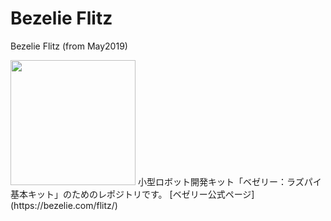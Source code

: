 # Bezelie Flitz
Bezelie Flitz (from May2019)

<img src="http://imgur.com/GovKnZb.jpg" width="200">
小型ロボット開発キット「ベゼリー：ラズパイ基本キット」のためのレポジトリです。
[ベゼリー公式ページ](https://bezelie.com/flitz/)
